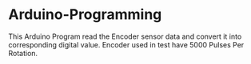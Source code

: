 # Arduino-Programming
This Arduino Program read the Encoder sensor data and convert it into corresponding digital value. 
Encoder used in test have 5000 Pulses Per Rotation.
